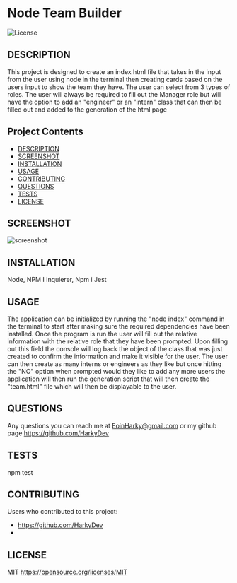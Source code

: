 # Node Team Builder
  ![License](https://img.shields.io/badge/License-MIT-red.svg)
  
  ## <a id="DESCRIPTION"> DESCRIPTION</a>
  This project is designed to create an index html file that takes in the input from the user using node in the terminal then creating cards based on the users input to show the team they have. The user can select from 3 types of roles. The user will always be required to fill out the Manager role but will have the option to add an "engineer" or an "intern" class that can then be filled out and added to the generation of the html page

  ## Project Contents
  - [DESCRIPTION](#DESCRIPTION)  
  - [SCREENSHOT](#SCREENSHOT)  
  - [INSTALLATION](#INSTALLATION)  
  - [USAGE](#USAGE)  
  - [CONTRIBUTING](#CONTRIBUTING)  
  - [QUESTIONS](#QUESTIONS)
  - [TESTS](#TESTS)
  - [LICENSE](#LICENSE)  
  
  ## <a id="SCREENSHOT"> SCREENSHOT</a>
  ![screenshot](https://i.gyazo.com/357624d87eded9e4543b2bcc58debdc0.png)

  ## <a id="INSTALLATION"> INSTALLATION</a>
  Node, NPM I Inquierer, Npm i Jest 

  ## <a id="USAGE"> USAGE</a>
  The application can be initialized by running the "node index" command in the terminal to start after making sure the required dependencies have been installed. Once the program is run the user will fill out the relative information with the relative role that they have been  prompted. Upon filling out this field the console will log back the object of the class that was just created to confirm the information and make it visible for the user. The user can then create as many interns or engineers as they like but once hitting the "NO" option when prompted would they like to add any more users the application will then run the generation script that will then create the "team.html" file which will then be displayable to the user. 
  
  ## <a id="QUESTIONS"> QUESTIONS</a>
  Any questions you can reach me at EoinHarky@gmail.com or my github page https://github.com/HarkyDev

  ## <a id="TESTS"> TESTS </a>
  npm test

  ## <a id="CONTRIBUTING"> CONTRIBUTING</a>
  Users who contributed to this project:
 -  https://github.com/HarkyDev
 -  




  ## <a id="LICENSE"> LICENSE</a>
  
  MIT
  https://opensource.org/licenses/MIT
  
